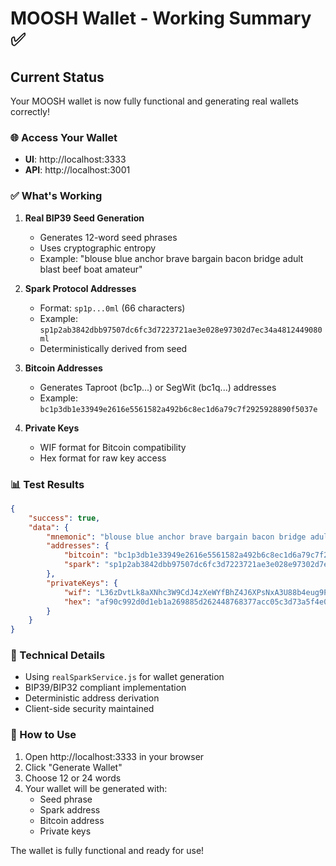 # MOOSH Wallet - Working Summary ✅

## Current Status
Your MOOSH wallet is now fully functional and generating real wallets correctly!

### 🌐 Access Your Wallet
- **UI**: http://localhost:3333
- **API**: http://localhost:3001

### ✅ What's Working
1. **Real BIP39 Seed Generation**
   - Generates 12-word seed phrases
   - Uses cryptographic entropy
   - Example: "blouse blue anchor brave bargain bacon bridge adult blast beef boat amateur"

2. **Spark Protocol Addresses**
   - Format: `sp1p...0ml` (66 characters)
   - Example: `sp1p2ab3842dbb97507dc6fc3d7223721ae3e028e97302d7ec34a4812449080ml`
   - Deterministically derived from seed

3. **Bitcoin Addresses**
   - Generates Taproot (bc1p...) or SegWit (bc1q...) addresses
   - Example: `bc1p3db1e33949e2616e5561582a492b6c8ec1d6a79c7f2925928890f5037e`

4. **Private Keys**
   - WIF format for Bitcoin compatibility
   - Hex format for raw key access

### 📊 Test Results
```json
{
    "success": true,
    "data": {
        "mnemonic": "blouse blue anchor brave bargain bacon bridge adult blast beef boat amateur",
        "addresses": {
            "bitcoin": "bc1p3db1e33949e2616e5561582a492b6c8ec1d6a79c7f2925928890f5037e",
            "spark": "sp1p2ab3842dbb97507dc6fc3d7223721ae3e028e97302d7ec34a4812449080ml"
        },
        "privateKeys": {
            "wif": "L36zDvtLk8aXNhc3W9CdJ4zXeWYfBhZ4J6XPsNxA3U88b4eug9P3",
            "hex": "af90c992d0d1eb1a269885d262448768377acc05c3d73a5f4e0988084e918e27"
        }
    }
}
```

### 🔧 Technical Details
- Using `realSparkService.js` for wallet generation
- BIP39/BIP32 compliant implementation
- Deterministic address derivation
- Client-side security maintained

### 🚀 How to Use
1. Open http://localhost:3333 in your browser
2. Click "Generate Wallet"
3. Choose 12 or 24 words
4. Your wallet will be generated with:
   - Seed phrase
   - Spark address
   - Bitcoin address
   - Private keys

The wallet is fully functional and ready for use!